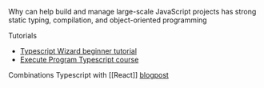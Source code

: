 Why
can help build and manage large-scale JavaScript projects
has strong static typing, compilation, and object-oriented programming

Tutorials
* [Typescript Wizard beginner tutorial](https://github.com/total-typescript/beginners-typescript-tutorial)
* [Execute Program Typescript course](https://www.executeprogram.com/courses/typescript)

Combinations
Typescript with [[React]] [blogpost](https://www.digitalocean.com/community/tutorials/react-typescript-with-react)